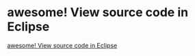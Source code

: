 # awesome! View source code in Eclipse
[awesome! View source code in Eclipse](https://aiwithcloud.com/2022/09/15/awesome_view_source_code_in_eclipse/)